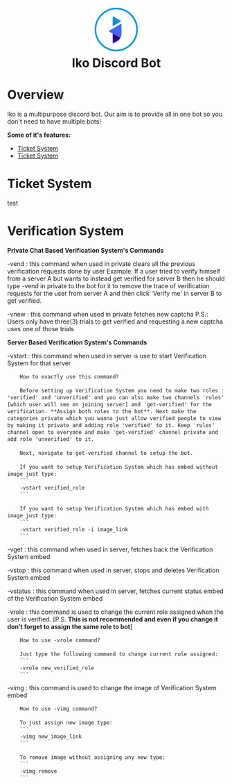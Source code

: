 <h1 align="center">
  <br>
  <img src="https://raw.githubusercontent.com/leothewolf/iko/main/logo_for_git.png" alt="Iko Discord Bot">
  <br>
  Iko Discord Bot
  <br>
</h1>

# Overview
Iko is a multipurpose discord bot. Our aim is to provide all in one bot so you don't need to have multiple bots!

**Some of it's features:**
- <a href="#Ticket System">Ticket System</a>
- <a href="#Verification System">Ticket System</a>

# Ticket System

test

# Verification System

**Private Chat Based Verification System's Commands**


-vend : this command when used in private clears all the previous verification requests done by user
		Example: If a user tried to verify himself from a server A but wants to instead get verified for server B then he should type -vend in private to the bot for it 	  to remove the trace of verification requests for the user from server A and then click 'Verify me' in server B to get verified.


-vnew : this command when used in private fetches new captcha 
		P.S.: Users only have three(3) trials to get verified and requesting a new captcha uses one of those trials



**Server Based Verification System's Commands**


-vstart : this command when used in server is use to start Verification System for that server
	
		How to exactly use this command?

		Before setting up Verification System you need to make two roles : 'verified' and 'unverified' and you can also make two channels 'rules' [which user will see on joining server] and 'get-verified' for the verification. **Assign both roles to the bot**. Next make the categories private which you wanna just allow verified people to view by making it private and adding role 'verified' to it. Keep 'rules' channel open to everyone and make 'get-verified' channel private and add role 'unverified' to it.

		Next, navigate to get-verified channel to setup the bot.

		If you want to setup Verification System which has embed without image just type:
		```
		-vstart verified_role
		```

		If you want to setup Verification System which has embed with image just type:
		```
		-vstart verified_role -i image_link
		```


-vget : this command when used in server, fetches back the Verification System embed


-vstop : this command when used in server, stops and deletes Verification System embed


-vstatus : this command when used in server, fetches current status embed of the Verification System embed


-vrole : this command is used to change the current role assigned when the user is verified. 
		[P.S. **This is not recommended and even if you change it don't forget to assign the same role to bot**]

		How to use -vrole command?

		Just type the following command to change current role assigned:
		```
		-vrole new_verified_role
		```


-vimg : this command is used to change the image of Verification System embed

		How to use -vimg command?

		To just assign new image type:
		```
		-vimg new_image_link
		```

		To remove image without assigning any new type:
		```
		-vimg remove
		```
